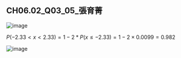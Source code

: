 ## CH06.02_Q03_05_張育菁 

![image](https://github.com/user-attachments/assets/6990b1cc-526c-4214-9825-861179c208c7)

$P(-2.33 < x < 2.33) = 1 -2*P (x \leq -2.33) = 1-2×0.0099 = 0.982$

![image](https://github.com/user-attachments/assets/d402be82-a44e-4c57-a33a-56e8495751ab)
